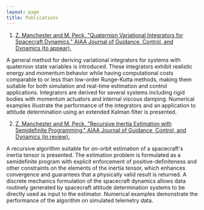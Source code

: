 ```yaml
---
layout: page
title: Publications
---
```


1. [Z. Manchester and M. Peck. "Quaternion Variational Integrators for Spacecraft Dynamics." AIAA Journal of Guidance, Control, and Dynamics (to appear).](/papers/Variational_Integrator.pdf)

<div class="message">
  A general method for deriving variational integrators for systems with quaternion state variables is introduced. These integrators exhibit realistic energy and momentum behavior while having computational costs comparable to or less than low-order Runge-Kutta methods, making them suitable for both simulation and real-time estimation and control applications. Integrators are derived for several systems including rigid bodies with momentum actuators and internal viscous damping. Numerical examples illustrate the performance of the integrators and an application to attitude determination using an extended Kalman filter is presented.
</div>

2. [Z. Manchester and M. Peck. "Recursive Inertia Estimation with Semidefinite Programming." AIAA Journal of Guidance, Control, and Dynamics (in review).](/papers/Inertia_Estimation.pdf)

<div class="message">
  A recursive algorithm suitable for on-orbit estimation of a spacecraft's inertia tensor is presented. The estimation problem is formulated as a semidefinite program with explicit enforcement of positive-definiteness and other constraints on the elements of the inertia tensor, which enhances convergence and guarantees that a physically valid result is returned. A discrete mechanics formulation of the spacecraft dynamics allows data routinely generated by spacecraft attitude determination systems to be directly used as input to the estimator. Numerical examples demonstrate the performance of the algorithm on simulated telemetry data.
</div>
